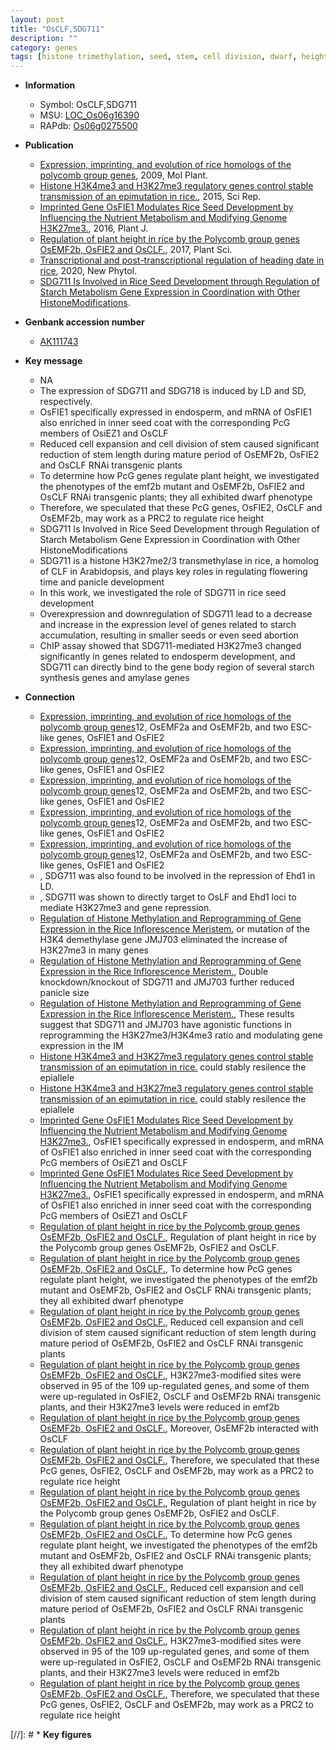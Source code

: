 ```yaml
---
layout: post
title: "OsCLF,SDG711"
description: ""
category: genes
tags: [histone trimethylation, seed, stem, cell division, dwarf, height, plant height, development, panicle, starch, endosperm, flowering time, seed development, endosperm development, flowering]
---
```


* **Information**  
    + Symbol: OsCLF,SDG711  
    + MSU: [LOC_Os06g16390](http://rice.plantbiology.msu.edu/cgi-bin/ORF_infopage.cgi?orf=LOC_Os06g16390)  
    + RAPdb: [Os06g0275500](http://rapdb.dna.affrc.go.jp/viewer/gbrowse_details/irgsp1?name=Os06g0275500)  

* **Publication**  
    + [Expression, imprinting, and evolution of rice homologs of the polycomb group genes](http://www.ncbi.nlm.nih.gov/pubmed?term=Expression,+imprinting,+and+evolution+of+rice+homologs+of+the+polycomb+group+genes%5BTitle%5D), 2009, Mol Plant.
    + [Histone H3K4me3 and H3K27me3 regulatory genes control stable transmission of an epimutation in rice.](http://www.ncbi.nlm.nih.gov/pubmed?term=Histone+H3K4me3+and+H3K27me3+regulatory+genes+control+stable+transmission+of+an+epimutation+in+rice.%5BTitle%5D), 2015, Sci Rep.
    + [Imprinted Gene OsFIE1 Modulates Rice Seed Development by Influencing the Nutrient Metabolism and Modifying Genome H3K27me3.](http://www.ncbi.nlm.nih.gov/pubmed?term=Imprinted+Gene+OsFIE1+Modulates+Rice+Seed+Development+by+Influencing+the+Nutrient+Metabolism+and+Modifying+Genome+H3K27me3.%5BTitle%5D), 2016, Plant J.
    + [Regulation of plant height in rice by the Polycomb group genes OsEMF2b, OsFIE2 and OsCLF.](http://www.ncbi.nlm.nih.gov/pubmed?term=Regulation+of+plant+height+in+rice+by+the+Polycomb+group+genes+OsEMF2b,+OsFIE2+and+OsCLF.%5BTitle%5D), 2017, Plant Sci.
    + [Transcriptional and post-transcriptional regulation of heading date in rice](http://www.ncbi.nlm.nih.gov/pubmed?term=Transcriptional+and+post-transcriptional+regulation+of+heading+date+in+rice%5BTitle%5D), 2020, New Phytol.
    + [SDG711 Is Involved in Rice Seed Development through Regulation of Starch Metabolism Gene Expression in Coordination with Other HistoneModifications](N+Y).

* **Genbank accession number**  
    + [AK111743](http://www.ncbi.nlm.nih.gov/nuccore/AK111743)

* **Key message**  
    + NA
    + The expression of SDG711 and SDG718 is induced by LD and SD, respectively.
    + OsFIE1 specifically expressed in endosperm, and mRNA of OsFIE1 also enriched in inner seed coat with the corresponding PcG members of OsiEZ1 and OsCLF
    + Reduced cell expansion and cell division of stem caused significant reduction of stem length during mature period of OsEMF2b, OsFIE2 and OsCLF RNAi transgenic plants
    + To determine how PcG genes regulate plant height, we investigated the phenotypes of the emf2b mutant and OsEMF2b, OsFIE2 and OsCLF RNAi transgenic plants; they all exhibited dwarf phenotype
    + Therefore, we speculated that these PcG genes, OsFIE2, OsCLF and OsEMF2b, may work as a PRC2 to regulate rice height
    + SDG711 Is Involved in Rice Seed Development through Regulation of Starch Metabolism Gene Expression in Coordination with Other HistoneModifications
    + SDG711 is a histone H3K27me2/3 transmethylase in rice, a homolog of CLF in Arabidopsis, and plays key roles in regulating flowering time and panicle development
    + In this work, we investigated the role of SDG711 in rice seed development
    + Overexpression and downregulation of SDG711 lead to a decrease and increase in the expression level of genes related to starch accumulation, resulting in smaller seeds or even seed abortion
    + ChIP assay showed that SDG711-mediated H3K27me3 changed significantly in genes related to endosperm development, and SDG711 can directly bind to the gene body region of several starch synthesis genes and amylase genes

* **Connection**  
    + [Expression, imprinting, and evolution of rice homologs of the polycomb group genes](z)12, OsEMF2a and OsEMF2b, and two ESC-like genes, OsFIE1 and OsFIE2
    + [Expression, imprinting, and evolution of rice homologs of the polycomb group genes](z)12, OsEMF2a and OsEMF2b, and two ESC-like genes, OsFIE1 and OsFIE2
    + [Expression, imprinting, and evolution of rice homologs of the polycomb group genes](z)12, OsEMF2a and OsEMF2b, and two ESC-like genes, OsFIE1 and OsFIE2
    + [Expression, imprinting, and evolution of rice homologs of the polycomb group genes](z)12, OsEMF2a and OsEMF2b, and two ESC-like genes, OsFIE1 and OsFIE2
    + [Expression, imprinting, and evolution of rice homologs of the polycomb group genes](z)12, OsEMF2a and OsEMF2b, and two ESC-like genes, OsFIE1 and OsFIE2
    + [](http://www.ncbi.nlm.nih.gov/pubmed?term=%5BTitle%5D), SDG711 was also found to be involved in the repression of Ehd1 in LD.
    + [](http://www.ncbi.nlm.nih.gov/pubmed?term=%5BTitle%5D), SDG711 was shown to directly target to OsLF and Ehd1 loci to mediate H3K27me3 and gene repression.
    + [Regulation of Histone Methylation and Reprogramming of Gene Expression in the Rice Inflorescence Meristem.](SDG711) or mutation of the H3K4 demethylase gene JMJ703 eliminated the increase of H3K27me3 in many genes
    + [Regulation of Histone Methylation and Reprogramming of Gene Expression in the Rice Inflorescence Meristem.](http://www.ncbi.nlm.nih.gov/pubmed?term=Regulation+of+Histone+Methylation+and+Reprogramming+of+Gene+Expression+in+the+Rice+Inflorescence+Meristem.%5BTitle%5D), Double knockdown/knockout of SDG711 and JMJ703 further reduced panicle size
    + [Regulation of Histone Methylation and Reprogramming of Gene Expression in the Rice Inflorescence Meristem.](http://www.ncbi.nlm.nih.gov/pubmed?term=Regulation+of+Histone+Methylation+and+Reprogramming+of+Gene+Expression+in+the+Rice+Inflorescence+Meristem.%5BTitle%5D), These results suggest that SDG711 and JMJ703 have agonistic functions in reprogramming the H3K27me3/H3K4me3 ratio and modulating gene expression in the IM
    + [Histone H3K4me3 and H3K27me3 regulatory genes control stable transmission of an epimutation in rice.](SDG711) could stably resilence the epiallele
    + [Histone H3K4me3 and H3K27me3 regulatory genes control stable transmission of an epimutation in rice.](SDG711) could stably resilence the epiallele
    + [Imprinted Gene OsFIE1 Modulates Rice Seed Development by Influencing the Nutrient Metabolism and Modifying Genome H3K27me3.](http://www.ncbi.nlm.nih.gov/pubmed?term=Imprinted+Gene+OsFIE1+Modulates+Rice+Seed+Development+by+Influencing+the+Nutrient+Metabolism+and+Modifying+Genome+H3K27me3.%5BTitle%5D), OsFIE1 specifically expressed in endosperm, and mRNA of OsFIE1 also enriched in inner seed coat with the corresponding PcG members of OsiEZ1 and OsCLF
    + [Imprinted Gene OsFIE1 Modulates Rice Seed Development by Influencing the Nutrient Metabolism and Modifying Genome H3K27me3.](http://www.ncbi.nlm.nih.gov/pubmed?term=Imprinted+Gene+OsFIE1+Modulates+Rice+Seed+Development+by+Influencing+the+Nutrient+Metabolism+and+Modifying+Genome+H3K27me3.%5BTitle%5D), OsFIE1 specifically expressed in endosperm, and mRNA of OsFIE1 also enriched in inner seed coat with the corresponding PcG members of OsiEZ1 and OsCLF
    + [Regulation of plant height in rice by the Polycomb group genes OsEMF2b, OsFIE2 and OsCLF.](http://www.ncbi.nlm.nih.gov/pubmed?term=Regulation+of+plant+height+in+rice+by+the+Polycomb+group+genes+OsEMF2b,+OsFIE2+and+OsCLF.%5BTitle%5D), Regulation of plant height in rice by the Polycomb group genes OsEMF2b, OsFIE2 and OsCLF.
    + [Regulation of plant height in rice by the Polycomb group genes OsEMF2b, OsFIE2 and OsCLF.](http://www.ncbi.nlm.nih.gov/pubmed?term=Regulation+of+plant+height+in+rice+by+the+Polycomb+group+genes+OsEMF2b,+OsFIE2+and+OsCLF.%5BTitle%5D),  To determine how PcG genes regulate plant height, we investigated the phenotypes of the emf2b mutant and OsEMF2b, OsFIE2 and OsCLF RNAi transgenic plants; they all exhibited dwarf phenotype
    + [Regulation of plant height in rice by the Polycomb group genes OsEMF2b, OsFIE2 and OsCLF.](http://www.ncbi.nlm.nih.gov/pubmed?term=Regulation+of+plant+height+in+rice+by+the+Polycomb+group+genes+OsEMF2b,+OsFIE2+and+OsCLF.%5BTitle%5D),  Reduced cell expansion and cell division of stem caused significant reduction of stem length during mature period of OsEMF2b, OsFIE2 and OsCLF RNAi transgenic plants
    + [Regulation of plant height in rice by the Polycomb group genes OsEMF2b, OsFIE2 and OsCLF.](http://www.ncbi.nlm.nih.gov/pubmed?term=Regulation+of+plant+height+in+rice+by+the+Polycomb+group+genes+OsEMF2b,+OsFIE2+and+OsCLF.%5BTitle%5D),  H3K27me3-modified sites were observed in 95 of the 109 up-regulated genes, and some of them were up-regulated in OsFIE2, OsCLF and OsEMF2b RNAi transgenic plants, and their H3K27me3 levels were reduced in emf2b
    + [Regulation of plant height in rice by the Polycomb group genes OsEMF2b, OsFIE2 and OsCLF.](http://www.ncbi.nlm.nih.gov/pubmed?term=Regulation+of+plant+height+in+rice+by+the+Polycomb+group+genes+OsEMF2b,+OsFIE2+and+OsCLF.%5BTitle%5D),  Moreover, OsEMF2b interacted with OsCLF
    + [Regulation of plant height in rice by the Polycomb group genes OsEMF2b, OsFIE2 and OsCLF.](http://www.ncbi.nlm.nih.gov/pubmed?term=Regulation+of+plant+height+in+rice+by+the+Polycomb+group+genes+OsEMF2b,+OsFIE2+and+OsCLF.%5BTitle%5D),  Therefore, we speculated that these PcG genes, OsFIE2, OsCLF and OsEMF2b, may work as a PRC2 to regulate rice height
    + [Regulation of plant height in rice by the Polycomb group genes OsEMF2b, OsFIE2 and OsCLF.](http://www.ncbi.nlm.nih.gov/pubmed?term=Regulation+of+plant+height+in+rice+by+the+Polycomb+group+genes+OsEMF2b,+OsFIE2+and+OsCLF.%5BTitle%5D), Regulation of plant height in rice by the Polycomb group genes OsEMF2b, OsFIE2 and OsCLF.
    + [Regulation of plant height in rice by the Polycomb group genes OsEMF2b, OsFIE2 and OsCLF.](http://www.ncbi.nlm.nih.gov/pubmed?term=Regulation+of+plant+height+in+rice+by+the+Polycomb+group+genes+OsEMF2b,+OsFIE2+and+OsCLF.%5BTitle%5D),  To determine how PcG genes regulate plant height, we investigated the phenotypes of the emf2b mutant and OsEMF2b, OsFIE2 and OsCLF RNAi transgenic plants; they all exhibited dwarf phenotype
    + [Regulation of plant height in rice by the Polycomb group genes OsEMF2b, OsFIE2 and OsCLF.](http://www.ncbi.nlm.nih.gov/pubmed?term=Regulation+of+plant+height+in+rice+by+the+Polycomb+group+genes+OsEMF2b,+OsFIE2+and+OsCLF.%5BTitle%5D),  Reduced cell expansion and cell division of stem caused significant reduction of stem length during mature period of OsEMF2b, OsFIE2 and OsCLF RNAi transgenic plants
    + [Regulation of plant height in rice by the Polycomb group genes OsEMF2b, OsFIE2 and OsCLF.](http://www.ncbi.nlm.nih.gov/pubmed?term=Regulation+of+plant+height+in+rice+by+the+Polycomb+group+genes+OsEMF2b,+OsFIE2+and+OsCLF.%5BTitle%5D),  H3K27me3-modified sites were observed in 95 of the 109 up-regulated genes, and some of them were up-regulated in OsFIE2, OsCLF and OsEMF2b RNAi transgenic plants, and their H3K27me3 levels were reduced in emf2b
    + [Regulation of plant height in rice by the Polycomb group genes OsEMF2b, OsFIE2 and OsCLF.](http://www.ncbi.nlm.nih.gov/pubmed?term=Regulation+of+plant+height+in+rice+by+the+Polycomb+group+genes+OsEMF2b,+OsFIE2+and+OsCLF.%5BTitle%5D),  Therefore, we speculated that these PcG genes, OsFIE2, OsCLF and OsEMF2b, may work as a PRC2 to regulate rice height

[//]: # * **Key figures**  



